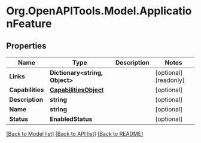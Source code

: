 # Org.OpenAPITools.Model.ApplicationFeature

## Properties

Name | Type | Description | Notes
------------ | ------------- | ------------- | -------------
**Links** | **Dictionary&lt;string, Object&gt;** |  | [optional] [readonly] 
**Capabilities** | [**CapabilitiesObject**](CapabilitiesObject.md) |  | [optional] 
**Description** | **string** |  | [optional] 
**Name** | **string** |  | [optional] 
**Status** | **EnabledStatus** |  | [optional] 

[[Back to Model list]](../README.md#documentation-for-models) [[Back to API list]](../README.md#documentation-for-api-endpoints) [[Back to README]](../README.md)

